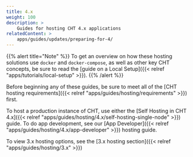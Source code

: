 ```yaml
---
title: 4.x
weight: 100
description: >
    Guides for hosting CHT 4.x applications
relatedContent: >
    apps/guides/updates/preparing-for-4/
---
```


{{% alert title="Note" %}} To get an overview on how these hosting solutions use `docker` and `docker-compose`, as well as other key CHT concepts, be sure to read the [guide on a Local Setup]({{< relref "apps/tutorials/local-setup" >}}). {{% /alert %}}

Before beginning any of these guides, be sure to meet all of the [CHT hosting requirements]({{< relref "apps/guides/hosting/requirements" >}}) first.

To host a production instance of CHT, use either the [Self Hosting in CHT 4.x]({{< relref "apps/guides/hosting/4.x/self-hosting-single-node" >}}) guide. To do app development, see our [App Developer]({{< relref "apps/guides/hosting/4.x/app-developer" >}}) hosting guide.

To view 3.x hosting options, see the  [3.x hosting section]({{< relref "apps/guides/hosting/3.x" >}}) 
